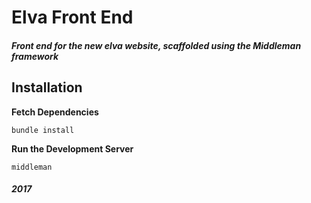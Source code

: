 # Elva Front End
##### Front end for the new elva website, scaffolded using the Middleman framework

## Installation

**Fetch Dependencies**
```
bundle install
```

**Run the Development Server**
```
middleman
```

##### 2017
